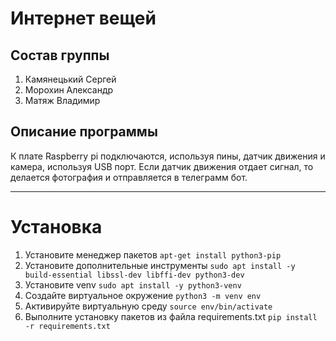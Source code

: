 # Интернет вещей

## Состав группы
1. Камянецький Сергей
2. Морохин Александр
3. Матяж Владимир

## Описание программы
К плате Raspberry pi подключаются, используя пины, датчик движения и камера, используя USB порт. Если датчик движения отдает сигнал, то делается фотография и отправляется в телеграмм бот.

------

# Установка
1. Установите менеджер пакетов `apt-get install python3-pip`
2. Установите дополнительные инструменты `sudo apt install -y build-essential libssl-dev libffi-dev python3-dev`
3. Установите venv `sudo apt install -y python3-venv`
4. Создайте виртуальное окружение `python3 -m venv env`
5. Активируйте виртуальную среду `source env/bin/activate`
6. Выполните установку пакетов из файла requirements.txt `pip install -r requirements.txt`